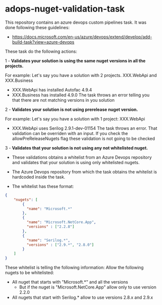 # adops-nuget-validation-task

This repository contains an azure devops custom pipelines task.
It was done following these guidelines:
- https://docs.microsoft.com/en-us/azure/devops/extend/develop/add-build-task?view=azure-devops

These task do the following actions:

1 - **Validates your solution is using the same nuget versions in all the projects.**

For example: 
Let's say you have a solution with 2 projects. XXX.WebApi and XXX.Business
- XXX.WebApi has installed Autofac 4.9.4
- XXX.Business has installed 4.9.0
The task throws an error telling you that there are not matching versions in you solution


2 - **Validates your solution is not using prerelease nuget version.**

For example:
Let's say you have a solution with 1 project: XXX.WebApi
- XXX.WebApi uses Serilog 2.9.1-dev-01154
The task throws an error. That validation can be overriden with an input.
If you check the allowPreReleaseNugets flag these validation is not going to be checked


3 - **Validates that your solution is not using any not whitelisted nuget.**

- These validations obtains a whitelist from an Azure Devops repository and validates that your solution is using only whitelisted nugets.
- The Azure Devops repository from which the task obtains the whitelist is hardcoded inside the task.

- The whitelist has these format:

```json
{
    "nugets": [
        {
          "name": "Microsoft.*"
        },
        {
          "name": "Microsoft.NetCore.App",
          "versions" : ["2.2.8"]
        },
        {
          "name": "Serilog.*",
          "versions" : ["2.9.*", "2.8.0"]
        }
    ]
}

```

These whitelist is telling the following information:
Allow the following nugets to be whitelisted:
- All nuget that starts with "Microsoft.*" and all the versions
  - But if the nuget is "Microsoft.NetCore.App" allow only to use version 2.2.0
- All nugets that start with Serilog.* allow to use versions 2.8.x and 2.9.x




